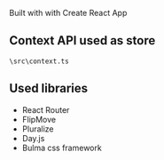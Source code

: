 Built with with Create React App

## **Context API** used as store

```\src\context.ts```

## Used libraries

- React Router
- FlipMove
- Pluralize
- Day.js
- Bulma css framework
